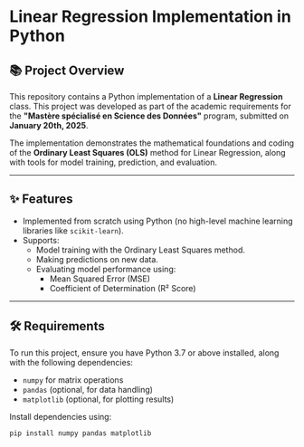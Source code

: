 # Linear Regression Implementation in Python

## 📚 Project Overview

This repository contains a Python implementation of a **Linear Regression** class. This project was developed as part of the academic requirements for the **"Mastère spécialisé en Science des Données"** program, submitted on **January 20th, 2025**.

The implementation demonstrates the mathematical foundations and coding of the **Ordinary Least Squares (OLS)** method for Linear Regression, along with tools for model training, prediction, and evaluation.

---

## ✨ Features

- Implemented from scratch using Python (no high-level machine learning libraries like `scikit-learn`).
- Supports:
  - Model training with the Ordinary Least Squares method.
  - Making predictions on new data.
  - Evaluating model performance using:
    - Mean Squared Error (MSE)
    - Coefficient of Determination (R² Score)

---

## 🛠️ Requirements

To run this project, ensure you have Python 3.7 or above installed, along with the following dependencies:

- `numpy` for matrix operations
- `pandas` (optional, for data handling)
- `matplotlib` (optional, for plotting results)

Install dependencies using:
```bash
pip install numpy pandas matplotlib
